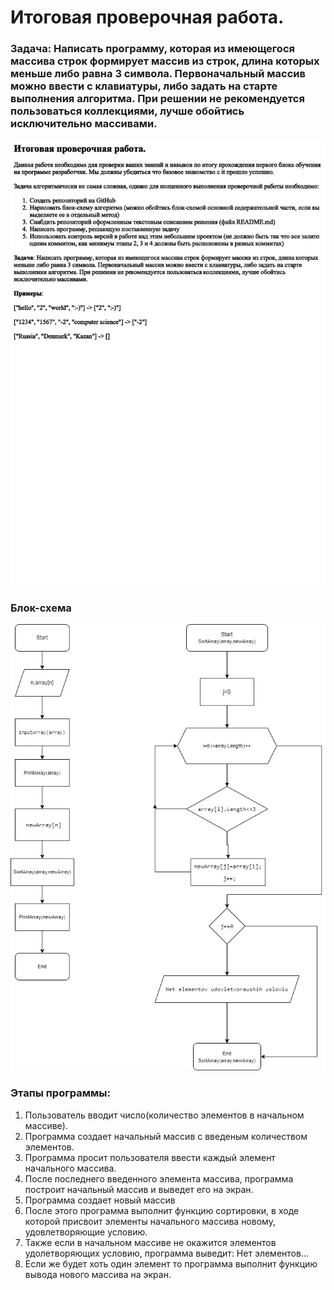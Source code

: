 # Итоговая проверочная работа.


### **Задача:** Написать программу, которая из имеющегося массива строк формирует массив из строк, длина которых меньше либо равна 3 символа. Первоначальный массив можно ввести с клавиатуры, либо задать на старте выполнения алгоритма. При решении не рекомендуется пользоваться коллекциями, лучше обойтись исключительно массивами.

![Задача](/images/Контрольнаяработа.jpg)

### **Блок-схема**

![Блок-схема](/images/BlokShemaItogRabota.jpg)

### Этапы программы:
1. Пользователь вводит число(количество элементов в начальном массиве).
2. Программа создает начальный массив с введеным количеством элементов.
3. Программа просит пользователя ввести каждый элемент начального массива.
4. После последнего введенного элемента массива, программа построит начальный массив и выведет его на экран.
5. Программа создает новый массив
6. После этого программа выполнит функцию сортировки, в ходе которой присвоит элементы начального массива новому, удовлетворяющие условию.
7. Также если в начальном массиве не окажится элементов удолетворяющих условию, программа выведит: Нет элементов... 
8. Если же будет хоть один элемент то программа выполнит функцию вывода нового массива на экран.